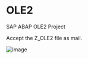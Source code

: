 # OLE2
SAP ABAP OLE2 Project

Accept the Z_OLE2 file as mail.

![image](https://github.com/atakanady/OLE2/assets/79115077/ce5f0bb0-4085-47bd-90f9-6c52339d759d)
